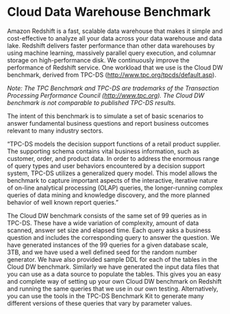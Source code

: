 # Cloud Data Warehouse  Benchmark

Amazon Redshift is a fast, scalable data warehouse that makes it simple and cost-effective to analyze all your data across your data warehouse and data lake. Redshift delivers faster performance than other data warehouses by using machine learning, massively parallel query execution, and columnar storage on high-performance disk. We continuously improve the performance of Redshift service. One workload that we use is the Cloud DW benchmark, derived from TPC-DS (http://www.tpc.org/tpcds/default.asp). 

_Note: The TPC Benchmark and TPC-DS are trademarks of the Transaction Processing Performance Council (http://www.tpc.org). The Cloud DW benchmark is not comparable to published TPC-DS results._

The intent of this benchmark is to simulate a set of basic scenarios to answer fundamental business questions and report business outcomes relevant to many industry sectors. 

>
“TPC-DS models the decision support functions of a retail product supplier. The supporting schema contains vital business information, such as customer, order, and product data.
In order to address the enormous range of query types and user behaviors encountered by a decision support system, TPC-DS utilizes a generalized query model. This model allows the benchmark to capture important aspects of the interactive, iterative nature of on-line analytical processing (OLAP) queries, the longer-running complex queries of data mining and knowledge discovery, and the more planned behavior of well known report queries.”

The Cloud DW benchmark consists of the same set of 99 queries as in TPC-DS. These have a wide variation of complexity, amount of data scanned, answer set size and elapsed time. Each query asks a business question and includes the corresponding query to answer the question. We have generated instances of the 99 queries for a given database scale,  3TB, and we have used a well defined seed for the random number generator. We have also provided sample DDL for each of the tables in the Cloud DW benchmark. Similarly we have generated the input data files that you can use as a data source to populate the tables. This gives you an easy and complete way of setting up your own Cloud DW benchmark on Redshift and running the same queries that we use in our own testing. Alternatively, you can use the tools in the TPC-DS Benchmark Kit to generate many different versions of these queries that vary by parameter values.


